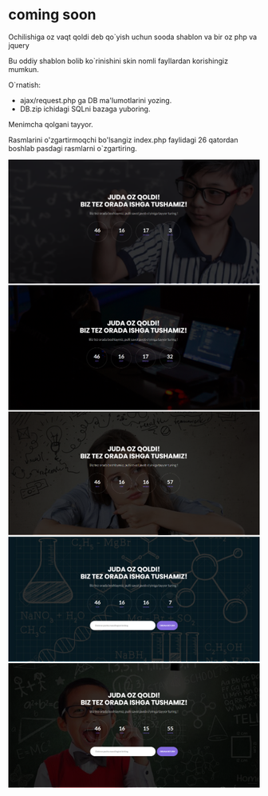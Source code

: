 # coming soon
 Ochilishiga oz vaqt qoldi deb qo`yish uchun sooda shablon va bir oz php va jquery

Bu oddiy shablon bolib ko`rinishini skin nomli fayllardan korishingiz mumkun. 

O`rnatish:
* ajax/request.php ga DB ma'lumotlarini yozing.
* DB.zip ichidagi SQLni bazaga yuboring.

Menimcha qolgani tayyor.

Rasmlarini o'zgartirmoqchi bo'lsangiz index.php faylidagi 26 qatordan boshlab pasdagi rasmlarni o`zgartiring.

![Image](https://raw.githubusercontent.com/akbarali1/coming-soon/main/skin%202.png)
![Image](https://raw.githubusercontent.com/akbarali1/coming-soon/main/skin.png)
![Image](https://raw.githubusercontent.com/akbarali1/coming-soon/main/skin3.png)
![Image](https://raw.githubusercontent.com/akbarali1/coming-soon/main/skin4.png)
![Image](https://raw.githubusercontent.com/akbarali1/coming-soon/main/skin%205.png)